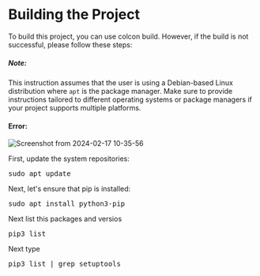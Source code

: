 # Building the Project

To build this project, you can use colcon build. However, if the build is not successful, please follow these steps:
##### Note: 
This instruction assumes that the user is using a Debian-based Linux distribution where `apt` is the package manager. Make sure to provide instructions tailored to different operating systems or package managers if your project supports multiple platforms.

#### Error:

![Screenshot from 2024-02-17 10-35-56](https://github.com/maduwanthasl/ros2_humble/assets/107339150/fda5e6a8-9c1f-42a6-ad88-c20eb256b381)

First, update the system repositories:
<pre>sudo apt update</pre>

Next, let's ensure that pip is installed:
<pre>sudo apt install python3-pip</pre>

Next list this packages and versios
<pre>pip3 list</pre>

Next type
<pre>pip3 list | grep setuptools</pre>



